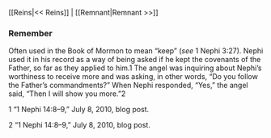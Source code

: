 [[Reins|<< Reins]]  |  [[Remnant|Remnant >>]]

### Remember
Often used in the Book of Mormon to mean “keep” (*see* 1 Nephi 3:27). Nephi used it in his record as a way of being asked if he kept the covenants of the Father, so far as they applied to him.1 The angel was inquiring about Nephi’s worthiness to receive more and was asking, in other words, “Do you follow the Father’s commandments?” When Nephi responded, “Yes,” the angel said, “Then I will show you more.”2



1 “1 Nephi 14:8–9,” July 8, 2010, blog post.


2 “1 Nephi 14:8–9,” July 8, 2010, blog post.